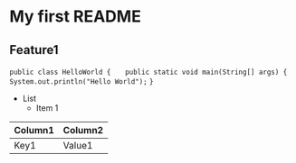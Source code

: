 # My first README
## Feature1

`public class HelloWorld {`
`	public static void main(String[] args) {`
`	System.out.println("Hello World");`
`}`

* List
  * Item 1

Column1 | Column2
------- | -------
Key1    | Value1
